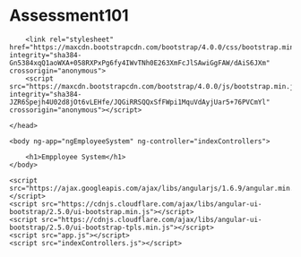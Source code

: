 # Assessment101

<!doctype html>
<html ng-app>
    <head>
        <meta charset="UTF-8">
        <title>employee system</title>
        
        <link rel="stylesheet" href="https://maxcdn.bootstrapcdn.com/bootstrap/4.0.0/css/bootstrap.min.css" integrity="sha384-Gn5384xqQ1aoWXA+058RXPxPg6fy4IWvTNh0E263XmFcJlSAwiGgFAW/dAiS6JXm" crossorigin="anonymous">
        <script src="https://maxcdn.bootstrapcdn.com/bootstrap/4.0.0/js/bootstrap.min.js" integrity="sha384-JZR6Spejh4U02d8jOt6vLEHfe/JQGiRRSQQxSfFWpi1MquVdAyjUar5+76PVCmYl" crossorigin="anonymous"></script>
    
    </head>
    
    <body ng-app="ngEmployeeSystem" ng-controller="indexControllers">
        
        <h1>Empployee System</h1>
    </body>
    
    <script src="https://ajax.googleapis.com/ajax/libs/angularjs/1.6.9/angular.min.js"></script>
    <script src="https://cdnjs.cloudflare.com/ajax/libs/angular-ui-bootstrap/2.5.0/ui-bootstrap.min.js"></script>
    <script src="https://cdnjs.cloudflare.com/ajax/libs/angular-ui-bootstrap/2.5.0/ui-bootstrap-tpls.min.js"></script>
    <script src="app.js"></script>
    <script src="indexControllers.js"></script>
    
</html>
